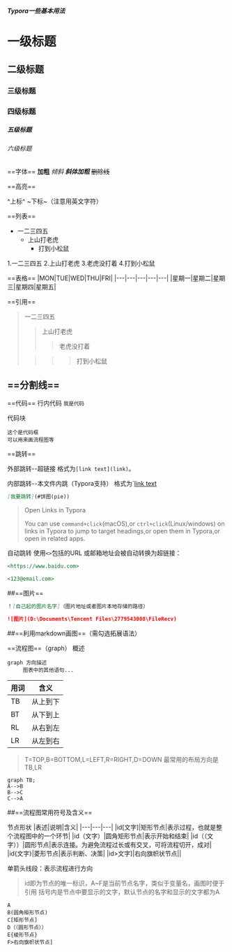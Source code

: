 ##### Typora一些基本用法

# 一级标题

## 二级标题

### 三级标题

### 四级标题

##### 五级标题

###### 六级标题

==字体==
**加粗**
*倾斜*
***斜体加粗***
~~删除线~~

==高亮==

^上标^
~下标~（注意用英文字符）

==列表==
- 一二三四五
  - 上山打老虎
    - 打到小松鼠

1.一二三四五
2.上山打老虎
3.老虎没打着
4.打到小松鼠

==表格==
|MON|TUE|WED|THU|FRI|
|---|---|---|---|---|
|星期一|星期二|星期三|星期四|星期五|

==引用==
>一二三四五
>>上山打老虎
>>
>>>老虎没打着
>
>>>>打到小松鼠

==分割线==
-------------------

==代码==
行内代码
`我是代码`

代码块
```
这个是代码框
可以用来画流程图等
```

==跳转==

外部跳转--超链接
格式为`[link text](link)`。

内部跳转--本文件内跳（Typora支持）
格式为`[link text](#要去的目的地--标题)

```markdown
[我要跳转](#饼图(pie))
```
>Open Links in Typora
>
>You can use `command+click`(macOS),or `ctrl+click`(Linux/windows) on links in Typora to jump to target headings,or open them in Typora,or open in related apps.  

自动跳转
使用`<>`包括的URL 或邮箱地址会被自动转换为超链接：
```markdown
<https://www.baidu.com>

<123@email.com>
```
##==图片==

```markdown
！[自己起的图片名字]（图片地址或者图片本地存储的路径）
```
```markdown
![图片](D:\Documents\Tencent Files\2779543008\FileRecv)
```



##==利用markdown画图==（需勾选拓展语法）

==流程图==（graph）
概述

```
graph 方向描述
     图表中的其他语句...
```
| 用词 | 含义     |
| ---- | -------- |
| TB   | 从上到下 |
| BT   | 从下到上 |
| RL   | 从右到左 |
| LR   | 从左到右 |

>T=TOP,B=BOTTOM,L=LEFT,R=RIGHT,D=DOWN
>最常用的布局方向是TB,LR

```mer
graph TB;
A-->B
B-->C
C-->A
```

##==流程图常用符号及含义==

节点形状
|表述|说明|含义|
|---|---|---|
|id[文字]|矩形节点|表示过程，也就是整个流程图中的一个环节|
|id（文字）|圆角矩形节点|表示开始和结束|
|id（（文字））|圆形节点|表示连接。为避免流程过长或有交叉，可将流程切开，成对|
|id{文字}|菱形节点|表示判断、决策|
|id>文字]|右向旗帜状节点||

单箭头线段：表示流程进行方向
>id即为节点的唯一标识，A~F是当前节点名字，类似于变量名，画图时便于引用
>括号内是节点中要显示的文字，默认节点的名字和显示的文字都为A

```graph TB
A
B(圆角矩形节点)
C[矩形节点]
D（（圆形节点））
E{棱形节点}
F>右向旗帜状节点]
```

